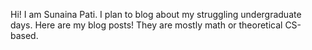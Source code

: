 Hi! I am Sunaina Pati. I plan to blog about my struggling undergraduate days. Here are my blog posts! They are mostly math or theoretical CS-based. 
